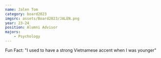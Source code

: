 ```yaml
---
name: Jalen Tom
category: board2023
imgsrc: assets/Board2023/JALEN.png
year: 23-24
position: Alumni Advisor
majors:
    - Psychology
---
```


Fun Fact: "I used to have a strong Vietnamese accent when I was younger"
